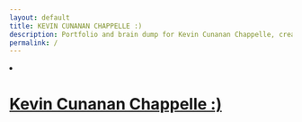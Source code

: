```yaml
---
layout: default
title: KEVIN CUNANAN CHAPPELLE :)
description: Portfolio and brain dump for Kevin Cunanan Chappelle, creator of multimedia projects and performances. Based in New York City.
permalink: /
---
```


<li class="title-row">
  <div class="link-wrapper title-wrapper">
    <h1><a href="/">Kevin Cunanan Chappelle :)</a></h1>
  </div>
</li>

<div id="link-container">
  <ul>
    <!-- Links will be dynamically populated by JavaScript -->
  </ul>
</div>